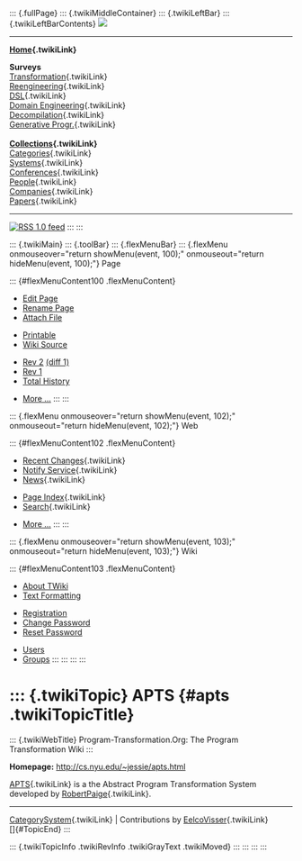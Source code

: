 ::: {.fullPage}
::: {.twikiMiddleContainer}
::: {.twikiLeftBar}
::: {.twikiLeftBarContents}
![](../pub/transformation.gif)

------------------------------------------------------------------------

**[Home](WebHome){.twikiLink}**

**Surveys**\
[Transformation](ProgramTransformation){.twikiLink}\
[Reengineering](ReengineeringWiki){.twikiLink}\
[DSL](DomainSpecificLanguages){.twikiLink}\
[Domain Engineering](DomainEngineering){.twikiLink}\
[Decompilation](DeCompilation){.twikiLink}\
[Generative Progr.](GenerativeProgrammingWiki){.twikiLink}\
\
**[Collections](CategoryCollection){.twikiLink}**\
[Categories](CategoryCategory){.twikiLink}\
[Systems](TransformationSystems){.twikiLink}\
[Conferences](TransformationConferences){.twikiLink}\
[People](TransformationPeople){.twikiLink}\
[Companies](TransformationCompanies){.twikiLink}\
[Papers](CategoryPaper){.twikiLink}

------------------------------------------------------------------------

[![](../pub/rss.gif "RSS 1.0 feed")](WebRss@skin=rss)
:::
:::

::: {.twikiMain}
::: {.toolBar}
::: {.flexMenuBar}
::: {.flexMenu onmouseover="return showMenu(event, 100);" onmouseout="return hideMenu(event, 100);"}
Page

::: {#flexMenuContent100 .flexMenuContent}
-   [Edit
    Page](http://www.program-transformation.org/edit/Transform/APTS?t=1536826239)
-   [Rename
    Page](http://www.program-transformation.org/rename/Transform/APTS)
-   [Attach
    File](http://www.program-transformation.org/attach/Transform/APTS)

<!-- -->

-   [Printable](http://www.program-transformation.org/view/Transform/APTS?skin=print.pattern)
-   [Wiki
    Source](http://www.program-transformation.org/view/Transform/APTS?skin=text&raw=on&contenttype=text/plain)

<!-- -->

-   [Rev
    2](http://www.program-transformation.org/view/Transform/APTS?rev=1.2)
    [(diff 1)](http://www.program-transformation.org/rdiff/Transform/APTS?rev1=1.2&rev2=1.1)
-   [Rev
    1](http://www.program-transformation.org/view/Transform/APTS?rev=1.1)
-   [Total
    History](http://www.program-transformation.org/rdiff/Transform/APTS)

<!-- -->

-   [More
    \...](http://www.program-transformation.org/oops/Transform/APTS?template=oopsmore&param1=1.2&param2=1.2)
:::
:::

::: {.flexMenu onmouseover="return showMenu(event, 102);" onmouseout="return hideMenu(event, 102);"}
Web

::: {#flexMenuContent102 .flexMenuContent}
-   [Recent Changes](WebChanges){.twikiLink}
-   [Notify Service](WebNotify){.twikiLink}
-   [News](WebNews){.twikiLink}

<!-- -->

-   [Page Index](WebIndex){.twikiLink}
-   [Search](WebSearch){.twikiLink}

<!-- -->

-   [More
    \...](http://www.program-transformation.org/oops/Transform/APTS?template=oopsmore&param1=1.2&param2=1.2)
:::
:::

::: {.flexMenu onmouseover="return showMenu(event, 103);" onmouseout="return hideMenu(event, 103);"}
Wiki

::: {#flexMenuContent103 .flexMenuContent}
-   [About
    TWiki](http://www.program-transformation.org/view/TWiki/WebHome)
-   [Text
    Formatting](http://www.program-transformation.org/view/TWiki/TextFormattingRules)

<!-- -->

-   [Registration](http://www.program-transformation.org/view/TWiki/TWikiRegistration)
-   [Change
    Password](http://www.program-transformation.org/view/TWiki/ChangePassword)
-   [Reset
    Password](http://www.program-transformation.org/view/TWiki/ResetPassword)

<!-- -->

-   [Users](http://www.program-transformation.org/view/Main/TWikiUsers)
-   [Groups](http://www.program-transformation.org/view/Main/TWikiGroups)
:::
:::
:::
:::

::: {.twikiTopic}
APTS {#apts .twikiTopicTitle}
====

::: {.twikiWebTitle}
Program-Transformation.Org: The Program Transformation Wiki
:::

**Homepage:** <http://cs.nyu.edu/~jessie/apts.html>

[APTS](APTS){.twikiLink} is a the Abstract Program Transformation System
developed by [RobertPaige](RobertPaige){.twikiLink}.

------------------------------------------------------------------------

[CategorySystem](CategorySystem){.twikiLink} \| Contributions by
[EelcoVisser](../Main/EelcoVisser){.twikiLink}\
[]{#TopicEnd}
:::

::: {.twikiTopicInfo .twikiRevInfo .twikiGrayText .twikiMoved}
:::
:::
:::
:::
